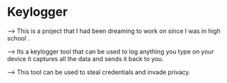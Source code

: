 # Keylogger
-->  This is a project that I had been dreaming to work on since I was in high school . 


-->  Its a keylogger tool that can be used to log anything you type on your device it captures all the data and sends it back to you. 


-->  This tool can be used to steal credentials and invade privacy.
